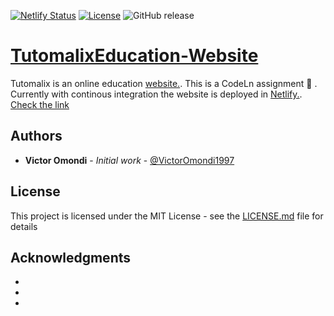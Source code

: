 [![Netlify Status](https://api.netlify.com/api/v1/badges/2ce839a9-a27a-4d51-a900-1b2f9db951fd/deploy-status)](https://app.netlify.com/sites/tutomalix/deploys) [![License](https://img.shields.io/badge/License-Apache%202.0-blue.svg)](https://github.com/VictorOmondi1997/TutomalixEducation-Website/blob/master/LICENSE) ![GitHub release](https://img.shields.io/github/release/VictorOmondi1997/TutomalixEducation-Website.svg)

# [TutomalixEducation-Website](https://tutomalix.netlify.com/)
Tutomalix is an online education [website.](https://tutomalix.netlify.com/). This is a CodeLn assignment :book: . Currently with continous integration the website is deployed in [Netlify.](https://tutomalix.netlify.com/). [Check the link](https://tutomalix.netlify.com/)

## Authors

* **Victor Omondi** - *Initial work* - [@VictorOmondi1997](https://github.com/VictorOmondi1997)

## License

This project is licensed under the MIT License - see the [LICENSE.md](LICENSE.md) file for details

## Acknowledgments

* 
* 
* 
